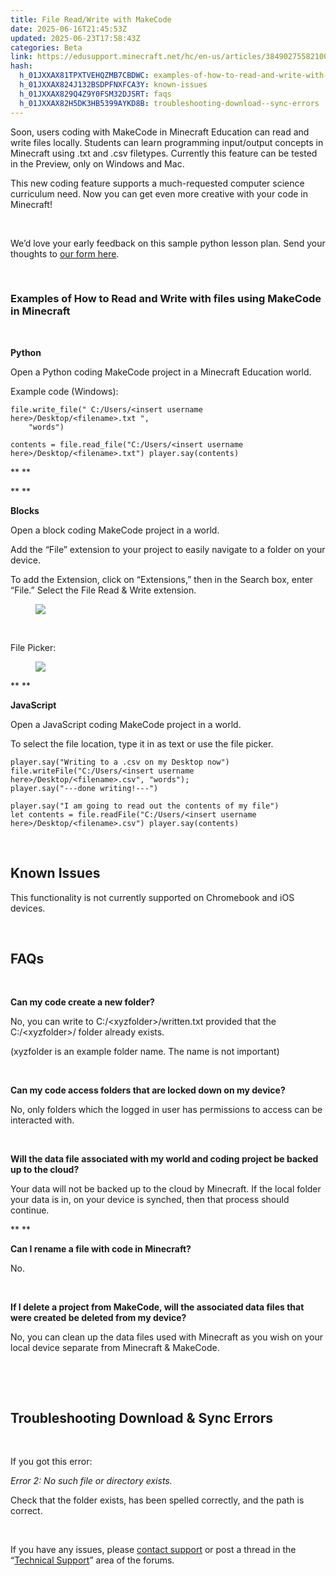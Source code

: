```yaml
---
title: File Read/Write with MakeCode
date: 2025-06-16T21:45:53Z
updated: 2025-06-23T17:58:43Z
categories: Beta
link: https://edusupport.minecraft.net/hc/en-us/articles/38490275582100-File-Read-Write-with-MakeCode
hash:
  h_01JXXAX81TPXTVEHQZMB7CBDWC: examples-of-how-to-read-and-write-with-files-using-makecode-in-minecraft
  h_01JXXAX824J132BSDPFNXFCA3Y: known-issues
  h_01JXXAX829Q4Z9Y0FSM32DJSRT: faqs
  h_01JXXAX82H5DK3HB5399AYKD8B: troubleshooting-download--sync-errors
---
```


Soon, users coding with MakeCode in Minecraft Education can read and write files locally. Students can learn programming input/output concepts in Minecraft using .txt and .csv filetypes. Currently this feature can be tested in the Preview, only on Windows and Mac.

This new coding feature supports a much-requested computer science curriculum need. Now you can get even more creative with your code in Minecraft!

 

We’d love your early feedback on this sample python lesson plan. Send your thoughts to [our form here](https://forms.office.com/r/pV8S5seMp2).

 

### Examples of How to Read and Write with files using MakeCode in Minecraft

 

**Python**

Open a Python coding MakeCode project in a Minecraft Education world.

Example code (Windows):

    file.write_file(" C:/Users/<insert username here>/Desktop/<filename>.txt ",
        "words")
     
    contents = file.read_file("C:/Users/<insert username here>/Desktop/<filename>.txt") player.say(contents)

** **

** **

**Blocks**

Open a block coding MakeCode project in a world.

Add the “File” extension to your project to easily navigate to a folder on your device.

To add the Extension, click on “Extensions,” then in the Search box, enter “File.” Select the File Read & Write extension.

<figure class="image wysiwyg-image image-style-block-align-left wysiwyg-image-block-start">
<img src="https://edusupport.minecraft.net/hc/article_attachments/38678099997716" />
</figure>

 

File Picker:

<figure class="image wysiwyg-image">
<img src="https://edusupport.minecraft.net/hc/article_attachments/38490275580948" />
</figure>

** **

**JavaScript**

Open a JavaScript coding MakeCode project in a world.

To select the file location, type it in as text or use the file picker.

    player.say("Writing to a .csv on my Desktop now")
    file.writeFile("C:/Users/<insert username here>/Desktop/<filename>.csv", "words");
    player.say("---done writing!---") 
     
    player.say("I am going to read out the contents of my file")
    let contents = file.readFile("C:/Users/<insert username here>/Desktop/<filename>.csv") player.say(contents)

 

## Known Issues

This functionality is not currently supported on Chromebook and iOS devices.

 

## FAQs

 

**Can my code create a new folder?**

No, you can write to C:/\<xyzfolder\>/written.txt provided that the C:/\<xyzfolder\>/ folder already exists. 

(xyzfolder is an example folder name. The name is not important)

 

**Can my code access folders that are locked down on my device?**

No, only folders which the logged in user has permissions to access can be interacted with.

 

**Will the data file associated with my world and coding project be backed up to the cloud?**

Your data will not be backed up to the cloud by Minecraft. If the local folder your data is in, on your device is synched, then that process should continue.

** **

**Can I rename a file with code in Minecraft?**

No.

 

**If I delete a project from MakeCode, will the associated data files that were created be deleted from my device?**

No, you can clean up the data files used with Minecraft as you wish on your local device separate from Minecraft & MakeCode.

 

 

## **Troubleshooting Download & Sync Errors**

 

If you got this error:

*Error 2: No such file or directory exists.*

Check that the folder exists, has been spelled correctly, and the path is correct.

 

If you have any issues, please [contact support](../Community/How-to-Get-Support.md) or post a thread in the “[Technical Support](https://edusupport.minecraft.net/hc/en-us/community/topics/360001721951-I-have-a-technical-problem)” area of the forums.
